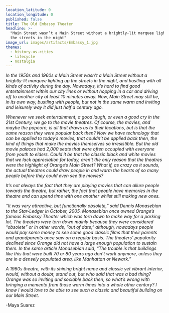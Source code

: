 ```yaml
---
location_latitude: 0
location_longitude: 0
published: false
title: The Old Embassy Theater
headline: >-
  "Main Street wasn’t a Main Street without a brightly-lit marquee lighting up
  the streets in the night"
image_url: images/artifacts/Embassy_1.jpg
themes:
  - history-us-cities
  - lifecycle
  - nostalgia
---
```

_In the 1950s and 1960s a Main Street wasn’t a Main Street without a brightly-lit marquee lighting up the streets in the night, and bustling with all kinds of activity during the day. Nowadays, it’s hard to find good entertainment within our city lines or without hopping in a car and driving off to another city at least 10 minutes away. Now, Main Street may still be, in its own way, bustling with people, but not in the same warm and inviting and leisurely way it did just half a century ago._

_Whenever we seek entertainment, a good laugh, or even a good cry in the 21st Century, we go to the movie theatres. Of course, the movies, and maybe the popcorn, is all that draws us to their locations, but is that the same reason they were popular back then? Now we have technology that can be applied to today’s movies, that couldn’t be applied back then, the kind of things that make the movies themselves so irresistible. But the old movie palaces had 2,000 seats that were often occupied with everyone from youth to elders. Could it be that the classic black and white movies that we lack appreciation for today, aren’t the only reason that the theatres were the highlight of Orange’s Main Street? What if, as crazy as it sounds, the actual theatres could draw people in and warm the hearts of so many people before they could even see the movies?_

_It’s not always the fact that they are playing movies that can allure people towards the theatre, but rather, the fact that people have memories in the theatre and can spend time with one another whilst still making new ones._

_“It was very attractive, but functionally obsolete,” said Dennis Monasebian to the Star-Ledger in October, 2005. Monasebian once owned Orange’s famous Embassy Theater which was torn down to make way for a parking lot. The theaters were torn down mainly because they were considered “obsolete” or in other words, “out of date,” although, nowadays people would pay some money to see some good classic films that their parents and grandparents once saw on a regular basis. The theaters’ popularity declined since Orange did not have a large enough population to sustain them.  In the same article Monasebian said, “The trouble is that buildings like this that were built 70 or 80 years ago don’t work anymore, unless they are in a densely populated area, like Manhattan or Newark.”_

_A 1960s theatre, with its shining bright name and classic yet vibrant interior, would, without a doubt, stand out, but who said that was a bad thing? Orange was so inviting and sociable back then, so what’s wrong with bringing a memento from those warm times into a whole other century? I know I would love to be able to see such a classic and beautiful building on our Main Street._

-Maya Suarez

